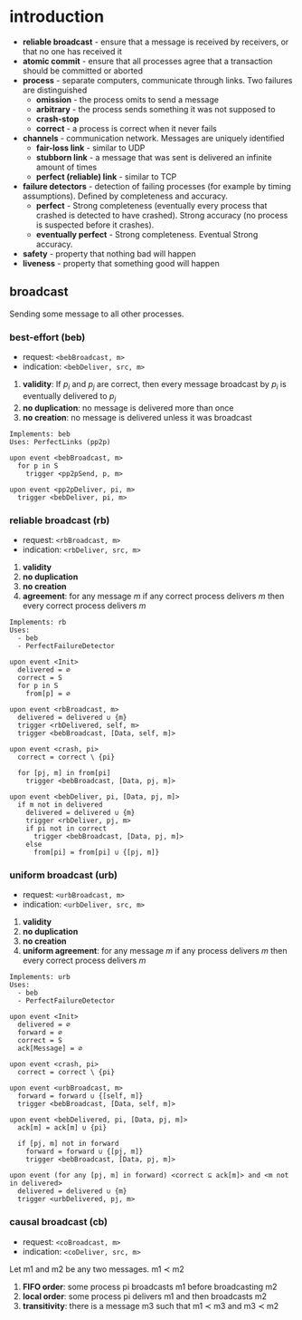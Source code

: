 # introduction

- **reliable broadcast** - ensure that a message is received by receivers, or that no one has received it
- **atomic commit** - ensure that all processes agree that a transaction should be committed or aborted
- **process** - separate computers, communicate through links. Two failures are distinguished
  - **omission** - the process omits to send a message
  - **arbitrary** - the process sends something it was not supposed to
  - **crash-stop**
  - **correct** - a process is correct when it never fails
- **channels** - communication network. Messages are uniquely identified
  - **fair-loss link** - similar to UDP
  - **stubborn link** - a message that was sent is delivered an infinite amount of times
  - **perfect (reliable) link** - similar to TCP
- **failure detectors** - detection of failing processes (for example by timing assumptions). Defined by completeness and accuracy.
  - **perfect** - Strong completeness (eventually every process that crashed is detected to have crashed). Strong accuracy (no process is suspected before it crashes).
  - **eventually perfect** - Strong completeness. Eventual Strong accuracy.
- **safety** - property that nothing bad will happen
- **liveness** - property that something good will happen

## broadcast

Sending some message to all other processes.

### best-effort (beb)

- request: `<bebBroadcast, m>`
- indication: `<bebDeliver, src, m>`

1. **validity**: If $p_i$ and $p_j$ are correct, then every message broadcast by $p_i$ is eventually delivered to $p_j$
2. **no duplication**: no message is delivered more than once
3. **no creation**: no message is delivered unless it was broadcast

```
Implements: beb
Uses: PerfectLinks (pp2p)

upon event <bebBroadcast, m>
  for p in S
    trigger <pp2pSend, p, m>

upon event <pp2pDeliver, pi, m>
  trigger <bebDeliver, pi, m>
```

### reliable broadcast (rb)

- request: `<rbBroadcast, m>`
- indication: `<rbDeliver, src, m>`

1. **validity**
2. **no duplication**
3. **no creation**
4. **agreement**: for any message $m$ if any correct process delivers $m$ then every correct process delivers $m$

```
Implements: rb
Uses:
  - beb
  - PerfectFailureDetector

upon event <Init>
  delivered = ∅
  correct = S
  for p in S
    from[p] = ∅

upon event <rbBroadcast, m>
  delivered = delivered ∪ {m}
  trigger <rbDelivered, self, m>
  trigger <bebBroadcast, [Data, self, m]>

upon event <crash, pi>
  correct = correct \ {pi}

  for [pj, m] in from[pi]
    trigger <bebBroadcast, [Data, pj, m]>

upon event <bebDeliver, pi, [Data, pj, m]>
  if m not in delivered
    delivered = delivered ∪ {m}
    trigger <rbDeliver, pj, m>
    if pi not in correct
      trigger <bebBroadcast, [Data, pj, m]>
    else
      from[pi] = from[pi] ∪ {[pj, m]}
```

### uniform broadcast (urb)

- request: `<urbBroadcast, m>`
- indication: `<urbDeliver, src, m>`

1. **validity**
2. **no duplication**
3. **no creation**
4. **uniform agreement**: for any message $m$ if any process delivers $m$ then every correct process delivers $m$

```
Implements: urb
Uses:
  - beb
  - PerfectFailureDetector

upon event <Init>
  delivered = ∅
  forward = ∅
  correct = S
  ack[Message] = ∅

upon event <crash, pi>
  correct = correct \ {pi}

upon event <urbBroadcast, m>
  forward = forward ∪ {[self, m]}
  trigger <bebBroadcast, [Data, self, m]>

upon event <bebDelivered, pi, [Data, pj, m]>
  ack[m] = ack[m] ∪ {pi}

  if [pj, m] not in forward
    forward = forward ∪ {[pj, m]}
    trigger <bebBroadcast, [Data, pj, m]>

upon event (for any [pj, m] in forward) <correct ⊆ ack[m]> and <m not in delivered>
  delivered = delivered ∪ {m}
  trigger <urbDelivered, pj, m>
```

### causal broadcast (cb)

- request: `<coBroadcast, m>`
- indication: `<coDeliver, src, m>`

Let m1 and m2 be any two messages. m1 $\prec$ m2

1. **FIFO order**: some process pi broadcasts m1 before broadcasting m2
2. **local order**: some process pi delivers m1 and then broadcasts m2
3. **transitivity**: there is a message m3 such that m1 $\prec$ m3 and m3 $\prec$ m2
